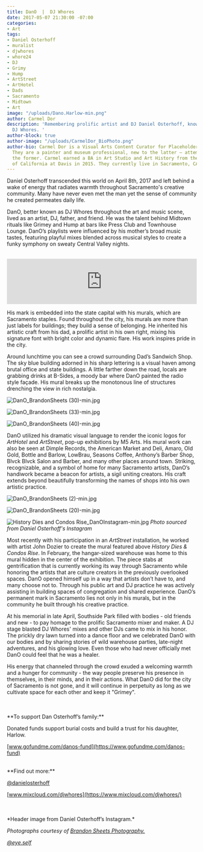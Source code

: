 ```yaml
---
title: DanO  |  DJ Whores
date: 2017-05-07 21:30:00 -07:00
categories:
- Art
tags:
- Daniel Osterhoff
- muralist
- djwhores
- whore24
- DJ
- Grimy
- Hump
- ArtStreet
- ArtHotel
- Dads
- Sacramento
- Midtown
- Art
image: "/uploads/Dano.Harlow-min.png"
author: Carmel Dor
description: 'Remembering prolific artist and DJ Daniel Osterhoff, known by many as
  DJ Whores. '
author-block: true
author-image: "/uploads/CarmelDor_BioPhoto.png"
author-bio: Carmel Dor is a Visual Arts Content Curator for Placeholder Magazine.
  They are a painter and museum professional, new to the latter – attempting to navigate
  the former. Carmel earned a BA in Art Studio and Art History from the University
  of California at Davis in 2015. They currently live in Sacramento, CA.
---
```


Daniel Osterhoff transcended this world on April 8th, 2017 and left behind a wake of energy that radiates warmth throughout Sacramento's creative community. Many have never even met the man yet the sense of community he created permeates daily life.

DanO, better known as DJ Whores throughout the art and music scene, lived as an artist, DJ, father, and friend. He was the talent behind Midtown rituals like Grimey and Hump at bars like Press Club and Townhouse Lounge. DanO’s playlists were influenced by his mother’s broad music tastes, featuring playful mixes blended across musical styles to create a funky symphony on sweaty Central Valley nights.

<br />
<iframe width="100%" height="120" src="https://www.mixcloud.com/widget/iframe/?feed=https%3A%2F%2Fwww.mixcloud.com%2Fdjwhores%2Fdj-whores-summer-bass-mix-july-2009%2F&hide_cover=1&light=1" frameborder="0"></iframe>
<br />

His mark is embedded into the state capital with his murals, which are Sacramento staples. Found throughout the city, his murals are more than just labels for buildings; they build a sense of belonging. He inherited his artistic craft from his dad, a prolific artist in his own right, mixing his signature font with bright color and dynamic flare. His work inspires pride in the city. 

Around lunchtime you can see a crowd surrounding Dad’s Sandwich Shop. The sky blue building adorned in his sharp lettering is a visual haven among brutal office and state buildings. A little farther down the road, locals are grabbing drinks at B-Sides, a moody bar where DanO painted the radio style façade. His mural breaks up the monotonous line of structures drenching the view in rich nostalgia. 

![DanO_BrandonSheets (30)-min.jpg](/uploads/DanO_BrandonSheets%20(30)-min.jpg)

![DanO_BrandonSheets (33)-min.jpg](/uploads/DanO_BrandonSheets%20(33)-min.jpg)

![DanO_BrandonSheets (40)-min.jpg](/uploads/DanO_BrandonSheets%20(40)-min.jpg)

DanO utilized his dramatic visual language to render the iconic logos for *ArtHotel* and *ArtStreet*, pop-up exhibitions by M5 Arts. His mural work can also be seen at Dimple Records, the American Market and Deli, Amaro, Old Gold, Bottle and Barlow, LowBrau, Seasons Coffee, Anthony’s Barber Shop, Blvck Blvck Salon and Barber, and many other places around town. Striking, recognizable, and a symbol of home for many Sacramento artists, DanO’s handiwork became a beacon for artists, a sigil uniting creators. His craft extends beyond beautifully transforming the names of shops into his own artistic practice.

![DanO_BrandonSheets (2)-min.jpg](/uploads/DanO_BrandonSheets%20(2)-min.jpg)

![DanO_BrandonSheets (20)-min.jpg](/uploads/DanO_BrandonSheets%20(20)-min.jpg)

![History Dies and Condos Rise_DanOInstagram-min.jpg](/uploads/History%20Dies%20and%20Condos%20Rise_DanOInstagram-min.jpg)
*Photo sourced from Daniel Osterhoff's Instagram*

Most recently with his participation in an *ArtStreet* installation, he worked with artist John Dozier to create the mural featured above *History Dies & Condos Rise*. In February, the hangar-sized warehouse was home to this mural hidden in the center of the exhibition. The piece stabs at gentrification that is currently working its way through Sacramento while honoring the artists that are culture creators in the previously overlooked spaces.
DanO opened himself up in a way that artists don’t have to, and many choose not to. Through his public art and DJ practice he was actively assisting in building spaces of congregation and shared experience. DanO’s permanent mark in Sacramento lies not only in his murals, but in the community he built through his creative practice.

At his memorial in late April, Southside Park filled with bodies - old friends and new - to pay homage to the prolific Sacramento mixer and maker. A DJ stage blasted DJ Whores' mixes and other DJs came to mix in his honor. The prickly dry lawn turned into a dance floor and we celebrated DanO with our bodies and by sharing stories of wild warehouse parties, late-night adventures, and his glowing love. Even those who had never officially met DanO could feel that he was a healer.

His energy that channeled through the crowd exuded a welcoming warmth and a hunger for community - the way people preserve his presence in themselves, in their minds, and in their actions. What DanO did for the city of Sacramento is not gone, and it will continue in perpetuity as long as we cultivate space for each other and keep it "Grimey".

<br />
<br />
**To support Dan Osterhoff’s family:**

Donated funds support burial costs and build a  trust for his daughter, Harlow.

[www.gofundme.com/danos-fund](https://www.gofundme.com/danos-fund)

<br />
**Find out more:**

[@danielosterhoff](https://www.instagram.com/danielosterhoff/)

[www.mixcloud.com/djwhores](https://www.mixcloud.com/djwhores/)

<br />
<br />
*Header image from Daniel Osterhoff’s Instagram.*

*Photographs courtesy of* *[Brandon Sheets Photography.](http://www.brandonsheetsphotography.com/)*

*[@eye.self](https://www.instagram.com/eye.self/?hl=en)*
